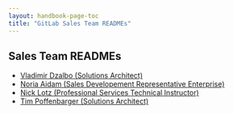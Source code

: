 ```yaml
---
layout: handbook-page-toc
title: "GitLab Sales Team READMEs"
---
```


## Sales Team READMEs

- [Vladimir Dzalbo (Solutions Architect)](https://gitlab.com/dzalbo/dzalbo/-/blob/main/README.md)
- [Noria Aidam (Sales Developement Representative Enterprise)](/handbook/sales/readmes/noria_aidam.html)
- [Nick Lotz (Professional Services Technical Instructor)](/handbook/sales/readmes/nick-lotz/)
- [Tim Poffenbarger (Solutions Architect)](/handbook/sales/readmes/tim-poffenbarger.html)
